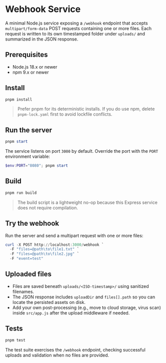 # Webhook Service

A minimal Node.js service exposing a `/webhook` endpoint that accepts `multipart/form-data` POST requests containing one or more files. Each request is written to its own timestamped folder under `uploads/` and summarized in the JSON response.

## Prerequisites

- Node.js 18.x or newer
- npm 9.x or newer

## Install

```powershell
pnpm install
```

> Prefer pnpm for its deterministic installs. If you do use npm, delete `pnpm-lock.yaml` first to avoid lockfile conflicts.

## Run the server

```powershell
pnpm start
```

The service listens on port `3000` by default. Override the port with the `PORT` environment variable:

```powershell
$env:PORT="8080"; pnpm start
```

## Build

```powershell
pnpm run build
```

> The build script is a lightweight no-op because this Express service does not require compilation.

## Try the webhook

Run the server and send a multipart request with one or more files:

```powershell
curl -X POST http://localhost:3000/webhook `
  -F "files=@path\to\file1.txt" `
  -F "files=@path\to\file2.jpg" `
  -F "event=test"
```

## Uploaded files

- Files are saved beneath `uploads/<ISO-timestamp>/` using sanitized filenames.
- The JSON response includes `uploadDir` and `files[].path` so you can locate the persisted assets on disk.
- Add your own post-processing (e.g., move to cloud storage, virus scan) inside `src/app.js` after the upload middleware if needed.

## Tests

```powershell
pnpm test
```

The test suite exercises the `/webhook` endpoint, checking successful uploads and validation when no files are provided.
